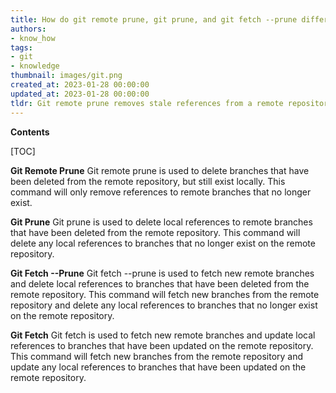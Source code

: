 ```yaml
---
title: How do git remote prune, git prune, and git fetch --prune differ?
authors:
- know_how
tags:
- git
- knowledge
thumbnail: images/git.png
created_at: 2023-01-28 00:00:00
updated_at: 2023-01-28 00:00:00
tldr: Git remote prune removes stale references from a remote repository, git prune removes objects that are no longer pointed to by any object in any reachable branch, and git fetch --prune updates the local repository with the remote repository, while also pruning any stale references.
---
```


**Contents**

[TOC]

**Git Remote Prune** 
Git remote prune is used to delete branches that have been deleted from the remote repository, but still exist locally. This command will only remove references to remote branches that no longer exist. 

**Git Prune** 
Git prune is used to delete local references to remote branches that have been deleted from the remote repository. This command will delete any local references to branches that no longer exist on the remote repository.

**Git Fetch --Prune**
Git fetch --prune is used to fetch new remote branches and delete local references to branches that have been deleted from the remote repository. This command will fetch new branches from the remote repository and delete any local references to branches that no longer exist on the remote repository.

**Git Fetch**
Git fetch is used to fetch new remote branches and update local references to branches that have been updated on the remote repository. This command will fetch new branches from the remote repository and update any local references to branches that have been updated on the remote repository.
